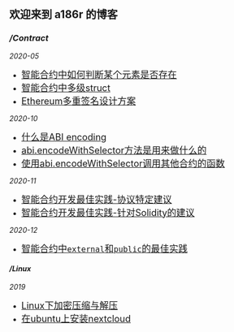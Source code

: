 ## 欢迎来到 a186r 的博客

### ***/Contract*** ###

*2020-05* 

- [<font size=4>智能合约中如何判断某个元素是否存在</font>](https://github.com/a186r/a186r.github.io/blob/master/contract/array-contains-element.md)
- [<font size=4>智能合约中多级struct </font>](https://github.com/a186r/a186r.github.io/blob/master/contract/struct.md) 
- [<font size=4>Ethereum多重签名设计方案</font>](https://github.com/a186r/a186r.github.io/blob/master/contract/toward-an-ethereum-multisig-standard.md) 

*2020-10* 

- [<font size=4>什么是ABI encoding</font>](https://github.com/a186r/a186r.github.io/blob/master/contract/what-are-abi-encoding.md)
- [<font size=4>abi.encodeWithSelector方法是用来做什么的</font>](https://github.com/a186r/a186r.github.io/blob/master/contract/what-does-the-function-abi-encodewithselector.md)
- [<font size=4>使用abi.encodeWithSelector调用其他合约的函数</font>](https://github.com/a186r/a186r.github.io/blob/master/contract/use-abi-encode-with-selector-call-contract.md)

*2020-11*

- [<font size=4>智能合约开发最佳实践-协议特定建议</font>](https://github.com/a186r/a186r.github.io/blob/master/contract/smart-contract-best-practices-recommendations-1.md)
- [<font size=4>智能合约开发最佳实践-针对Solidity的建议</font>](https://github.com/a186r/a186r.github.io/blob/master/contract/smart-contract-best-practices-recommendations-2.md)

*2020-12*

- [<font size=4>智能合约中`external`和`public`的最佳实践</font>](https://github.com/a186r/a186r.github.io/blob/master/contract/external-vs-public-practices.md)


#### ***/Linux*** ####
*2019*
- [<font size=4>Linux下加密压缩与解压</font>](https://github.com/a186r/a186r.github.io/blob/master/linux/linux-encryption-compression.md)
- [<font size=4> 在ubuntu上安装nextcloud</font>](https://github.com/a186r/a186r.github.io/blob/master/linux/ubuntu-nextcloud.md)